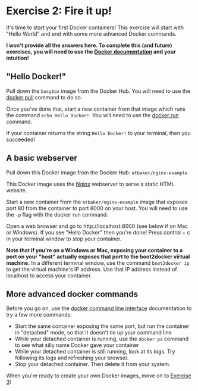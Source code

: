 # Exercise 2: Fire it up!

It's time to start your first Docker containers! This exercise will start with "Hello World" and end with some more advanced Docker commands.

**I won't provide all the answers here. To complete this (and future) exercises, you will need to use the [Docker documentation](https://docs.docker.com/) and your intuition!**

## "Hello Docker!"

Pull down the `busybox` image from the Docker Hub. You will need to use the [docker pull](https://docs.docker.com/reference/commandline/cli/#pull) command to do so.

Once you've done that, start a new container from that image which runs the command `echo Hello Docker!`. You will need to use the [docker run](https://docs.docker.com/reference/commandline/cli/#run) command.

If your container returns the string `Hello Docker!` to your terminal, then you succeeded!

## A basic webserver

Pull down this Docker image from the Docker Hub: `atbaker/nginx-example`

This Docker image uses the [Nginx](http://nginx.org/) webserver to serve a static HTML website.

Start a new container from the `atbaker/nginx-example` image that exposes port 80 from the container to port 8000 on your host. You will need to use the `-p` flag with the docker run command.

Open a web browser and go to http://localhost:8000 (see below if on Mac or Windows). If you see "Hello Docker" then you're done! Press control + c in your terminal window to stop your container.

**Note that if you're on a Windows or Mac, exposing your container to a port on your "host" actually exposes that port to the boot2docker virtual machine.** In a different terminal window, use the command `boot2docker ip` to get the virtual machine's IP address. Use that IP address instead of localhost to access your container.

## More advanced docker commands

Before you go on, use the [docker command line interface](https://docs.docker.com/reference/commandline/cli/) documentation to try a few more commands:

- Start the same container exposing the same port, but run the container in "detached" mode, so that it doesn't tie up your command line
- While your detached container is running, use the `docker ps` command to see what silly name Docker gave your container
- While your detached container is still running, look at its logs. Try following its logs and refreshing your browser.
- Stop your detached container. Then delete it from your system.

When you're ready to create your own Docker images, move on to [Exercise 3](exercise-3.md)!
